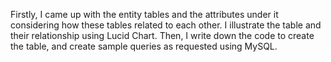 Firstly, I came up with the entity tables and the attributes under it considering how these tables related to each other. I illustrate the table and their relationship using Lucid Chart. Then, I write down the code to create the table, and create sample queries as requested using MySQL.